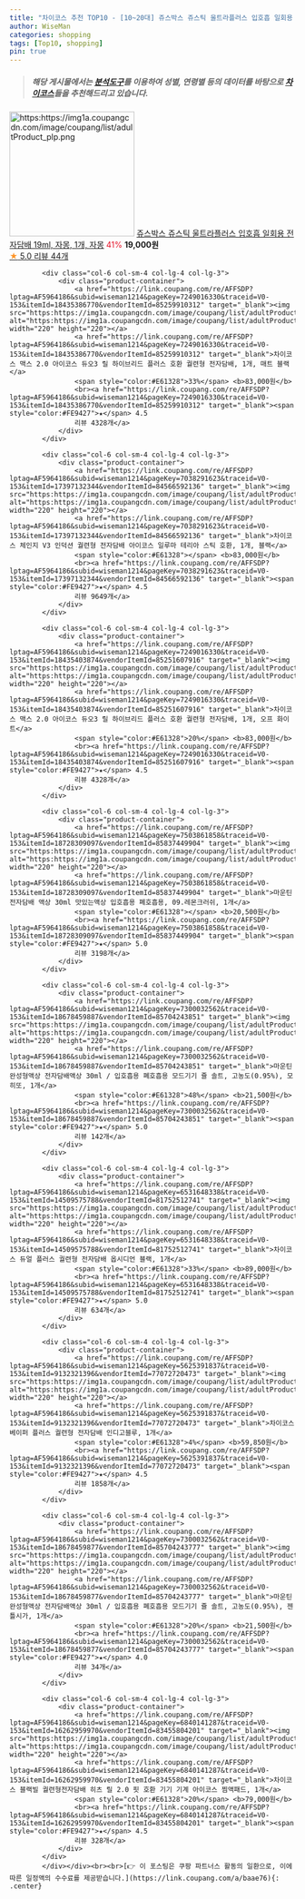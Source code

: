 ```yaml
---
title: "차이코스 추천 TOP10 - [10~20대] 쥬스박스 쥬스틱 울트라플러스 입호흡 일회용 전자담배 19ml, 자몽, 1개, 자몽"
author: WiseMan
categories: shopping
tags: [Top10, shopping]
pin: true
---
```


> ##### 해당 게시물에서는 [**분석도구**](https://itemscout.io/)를 이용하여 **성별**, **연령별** 등의 데이터를 바탕으로 [**차이코스**](https://link.coupang.com/a/baae76)들을 추천해드리고 있습니다.
<div class="container"><div class="row">
            <div class="col-6 col-sm-4 col-lg-4 col-lg-3">
                <div class="product-container">
                    <a href="https://link.coupang.com/re/AFFSDP?lptag=AF5964186&subid=wiseman1214&pageKey=7678025354&traceid=V0-153&itemId=20500404411&vendorItemId=87579163147" target="_blank"><img src="https:https://img1a.coupangcdn.com/image/coupang/list/adultProduct_plp.png" alt="https:https://img1a.coupangcdn.com/image/coupang/list/adultProduct_plp.png" width="220" height="220"></a>
                    <a href="https://link.coupang.com/re/AFFSDP?lptag=AF5964186&subid=wiseman1214&pageKey=7678025354&traceid=V0-153&itemId=20500404411&vendorItemId=87579163147" target="_blank">쥬스박스 쥬스틱 울트라플러스 입호흡 일회용 전자담배 19ml, 자몽, 1개, 자몽</a>
                    <span style="color:#E61328">41%</span> <b>19,000원</b>
                    <br><a href="https://link.coupang.com/re/AFFSDP?lptag=AF5964186&subid=wiseman1214&pageKey=7678025354&traceid=V0-153&itemId=20500404411&vendorItemId=87579163147" target="_blank"><span style="color:#FE9427">★</span> 5.0
                    리뷰 44개</a>
                </div>
            </div>
            
            <div class="col-6 col-sm-4 col-lg-4 col-lg-3">
                <div class="product-container">
                    <a href="https://link.coupang.com/re/AFFSDP?lptag=AF5964186&subid=wiseman1214&pageKey=7249016330&traceid=V0-153&itemId=18435386770&vendorItemId=85259910312" target="_blank"><img src="https:https://img1a.coupangcdn.com/image/coupang/list/adultProduct_plp.png" alt="https:https://img1a.coupangcdn.com/image/coupang/list/adultProduct_plp.png" width="220" height="220"></a>
                    <a href="https://link.coupang.com/re/AFFSDP?lptag=AF5964186&subid=wiseman1214&pageKey=7249016330&traceid=V0-153&itemId=18435386770&vendorItemId=85259910312" target="_blank">차이코스 맥스 2.0 아이코스 듀오3 릴 하이브리드 플러스 호환 궐련형 전자담배, 1개, 매트 블랙</a>
                    <span style="color:#E61328">33%</span> <b>83,000원</b>
                    <br><a href="https://link.coupang.com/re/AFFSDP?lptag=AF5964186&subid=wiseman1214&pageKey=7249016330&traceid=V0-153&itemId=18435386770&vendorItemId=85259910312" target="_blank"><span style="color:#FE9427">★</span> 4.5
                    리뷰 4328개</a>
                </div>
            </div>
            
            <div class="col-6 col-sm-4 col-lg-4 col-lg-3">
                <div class="product-container">
                    <a href="https://link.coupang.com/re/AFFSDP?lptag=AF5964186&subid=wiseman1214&pageKey=7038291623&traceid=V0-153&itemId=17397132344&vendorItemId=84566592136" target="_blank"><img src="https:https://img1a.coupangcdn.com/image/coupang/list/adultProduct_plp.png" alt="https:https://img1a.coupangcdn.com/image/coupang/list/adultProduct_plp.png" width="220" height="220"></a>
                    <a href="https://link.coupang.com/re/AFFSDP?lptag=AF5964186&subid=wiseman1214&pageKey=7038291623&traceid=V0-153&itemId=17397132344&vendorItemId=84566592136" target="_blank">차이코스 체인지 V3 인덕션 궐련형 전자담배 아이코스 일루마 테리아 스틱 호환, 1개, 블랙</a>
                    <span style="color:#E61328"></span> <b>83,000원</b>
                    <br><a href="https://link.coupang.com/re/AFFSDP?lptag=AF5964186&subid=wiseman1214&pageKey=7038291623&traceid=V0-153&itemId=17397132344&vendorItemId=84566592136" target="_blank"><span style="color:#FE9427">★</span> 4.5
                    리뷰 9649개</a>
                </div>
            </div>
            
            <div class="col-6 col-sm-4 col-lg-4 col-lg-3">
                <div class="product-container">
                    <a href="https://link.coupang.com/re/AFFSDP?lptag=AF5964186&subid=wiseman1214&pageKey=7249016330&traceid=V0-153&itemId=18435403874&vendorItemId=85251607916" target="_blank"><img src="https:https://img1a.coupangcdn.com/image/coupang/list/adultProduct_plp.png" alt="https:https://img1a.coupangcdn.com/image/coupang/list/adultProduct_plp.png" width="220" height="220"></a>
                    <a href="https://link.coupang.com/re/AFFSDP?lptag=AF5964186&subid=wiseman1214&pageKey=7249016330&traceid=V0-153&itemId=18435403874&vendorItemId=85251607916" target="_blank">차이코스 맥스 2.0 아이코스 듀오3 릴 하이브리드 플러스 호환 궐련형 전자담배, 1개, 오프 화이트</a>
                    <span style="color:#E61328">20%</span> <b>83,000원</b>
                    <br><a href="https://link.coupang.com/re/AFFSDP?lptag=AF5964186&subid=wiseman1214&pageKey=7249016330&traceid=V0-153&itemId=18435403874&vendorItemId=85251607916" target="_blank"><span style="color:#FE9427">★</span> 4.5
                    리뷰 4328개</a>
                </div>
            </div>
            
            <div class="col-6 col-sm-4 col-lg-4 col-lg-3">
                <div class="product-container">
                    <a href="https://link.coupang.com/re/AFFSDP?lptag=AF5964186&subid=wiseman1214&pageKey=7503861858&traceid=V0-153&itemId=18728309097&vendorItemId=85837449904" target="_blank"><img src="https:https://img1a.coupangcdn.com/image/coupang/list/adultProduct_plp.png" alt="https:https://img1a.coupangcdn.com/image/coupang/list/adultProduct_plp.png" width="220" height="220"></a>
                    <a href="https://link.coupang.com/re/AFFSDP?lptag=AF5964186&subid=wiseman1214&pageKey=7503861858&traceid=V0-153&itemId=18728309097&vendorItemId=85837449904" target="_blank">마운틴 전자담배 액상 30ml 맛있는액상 입호흡용 폐호흡용, 09.레몬크러쉬, 1개</a>
                    <span style="color:#E61328"></span> <b>20,500원</b>
                    <br><a href="https://link.coupang.com/re/AFFSDP?lptag=AF5964186&subid=wiseman1214&pageKey=7503861858&traceid=V0-153&itemId=18728309097&vendorItemId=85837449904" target="_blank"><span style="color:#FE9427">★</span> 5.0
                    리뷰 3198개</a>
                </div>
            </div>
            
            <div class="col-6 col-sm-4 col-lg-4 col-lg-3">
                <div class="product-container">
                    <a href="https://link.coupang.com/re/AFFSDP?lptag=AF5964186&subid=wiseman1214&pageKey=7300032562&traceid=V0-153&itemId=18678459887&vendorItemId=85704243851" target="_blank"><img src="https:https://img1a.coupangcdn.com/image/coupang/list/adultProduct_plp.png" alt="https:https://img1a.coupangcdn.com/image/coupang/list/adultProduct_plp.png" width="220" height="220"></a>
                    <a href="https://link.coupang.com/re/AFFSDP?lptag=AF5964186&subid=wiseman1214&pageKey=7300032562&traceid=V0-153&itemId=18678459887&vendorItemId=85704243851" target="_blank">마운틴 완성형액상 전자담배액상 30ml / 입호흡용 폐호흡용 모드기기 쥴 솔트, 고농도(0.95%), 모히또, 1개</a>
                    <span style="color:#E61328">48%</span> <b>21,500원</b>
                    <br><a href="https://link.coupang.com/re/AFFSDP?lptag=AF5964186&subid=wiseman1214&pageKey=7300032562&traceid=V0-153&itemId=18678459887&vendorItemId=85704243851" target="_blank"><span style="color:#FE9427">★</span> 5.0
                    리뷰 142개</a>
                </div>
            </div>
            
            <div class="col-6 col-sm-4 col-lg-4 col-lg-3">
                <div class="product-container">
                    <a href="https://link.coupang.com/re/AFFSDP?lptag=AF5964186&subid=wiseman1214&pageKey=6531648338&traceid=V0-153&itemId=14509575788&vendorItemId=81752512741" target="_blank"><img src="https:https://img1a.coupangcdn.com/image/coupang/list/adultProduct_plp.png" alt="https:https://img1a.coupangcdn.com/image/coupang/list/adultProduct_plp.png" width="220" height="220"></a>
                    <a href="https://link.coupang.com/re/AFFSDP?lptag=AF5964186&subid=wiseman1214&pageKey=6531648338&traceid=V0-153&itemId=14509575788&vendorItemId=81752512741" target="_blank">차이코스 듀얼 플러스 궐련형 전자담배 옵시디언 블랙, 1개</a>
                    <span style="color:#E61328">33%</span> <b>89,000원</b>
                    <br><a href="https://link.coupang.com/re/AFFSDP?lptag=AF5964186&subid=wiseman1214&pageKey=6531648338&traceid=V0-153&itemId=14509575788&vendorItemId=81752512741" target="_blank"><span style="color:#FE9427">★</span> 5.0
                    리뷰 634개</a>
                </div>
            </div>
            
            <div class="col-6 col-sm-4 col-lg-4 col-lg-3">
                <div class="product-container">
                    <a href="https://link.coupang.com/re/AFFSDP?lptag=AF5964186&subid=wiseman1214&pageKey=5625391837&traceid=V0-153&itemId=9132321396&vendorItemId=77072720473" target="_blank"><img src="https:https://img1a.coupangcdn.com/image/coupang/list/adultProduct_plp.png" alt="https:https://img1a.coupangcdn.com/image/coupang/list/adultProduct_plp.png" width="220" height="220"></a>
                    <a href="https://link.coupang.com/re/AFFSDP?lptag=AF5964186&subid=wiseman1214&pageKey=5625391837&traceid=V0-153&itemId=9132321396&vendorItemId=77072720473" target="_blank">차이코스 베이퍼 플러스 궐련형 전자담배 인디고블루, 1개</a>
                    <span style="color:#E61328">4%</span> <b>59,850원</b>
                    <br><a href="https://link.coupang.com/re/AFFSDP?lptag=AF5964186&subid=wiseman1214&pageKey=5625391837&traceid=V0-153&itemId=9132321396&vendorItemId=77072720473" target="_blank"><span style="color:#FE9427">★</span> 4.5
                    리뷰 1858개</a>
                </div>
            </div>
            
            <div class="col-6 col-sm-4 col-lg-4 col-lg-3">
                <div class="product-container">
                    <a href="https://link.coupang.com/re/AFFSDP?lptag=AF5964186&subid=wiseman1214&pageKey=7300032562&traceid=V0-153&itemId=18678459877&vendorItemId=85704243777" target="_blank"><img src="https:https://img1a.coupangcdn.com/image/coupang/list/adultProduct_plp.png" alt="https:https://img1a.coupangcdn.com/image/coupang/list/adultProduct_plp.png" width="220" height="220"></a>
                    <a href="https://link.coupang.com/re/AFFSDP?lptag=AF5964186&subid=wiseman1214&pageKey=7300032562&traceid=V0-153&itemId=18678459877&vendorItemId=85704243777" target="_blank">마운틴 완성형액상 전자담배액상 30ml / 입호흡용 폐호흡용 모드기기 쥴 솔트, 고농도(0.95%), 젠틀시가, 1개</a>
                    <span style="color:#E61328">20%</span> <b>21,500원</b>
                    <br><a href="https://link.coupang.com/re/AFFSDP?lptag=AF5964186&subid=wiseman1214&pageKey=7300032562&traceid=V0-153&itemId=18678459877&vendorItemId=85704243777" target="_blank"><span style="color:#FE9427">★</span> 4.0
                    리뷰 34개</a>
                </div>
            </div>
            
            <div class="col-6 col-sm-4 col-lg-4 col-lg-3">
                <div class="product-container">
                    <a href="https://link.coupang.com/re/AFFSDP?lptag=AF5964186&subid=wiseman1214&pageKey=6840141287&traceid=V0-153&itemId=16262959970&vendorItemId=83455804201" target="_blank"><img src="https:https://img1a.coupangcdn.com/image/coupang/list/adultProduct_plp.png" alt="https:https://img1a.coupangcdn.com/image/coupang/list/adultProduct_plp.png" width="220" height="220"></a>
                    <a href="https://link.coupang.com/re/AFFSDP?lptag=AF5964186&subid=wiseman1214&pageKey=6840141287&traceid=V0-153&itemId=16262959970&vendorItemId=83455804201" target="_blank">차이코스 블랙빌 궐련형전자담배 히츠 릴 2.0 핏 호환 기기 기계 아이코스 찜액패드, 1개</a>
                    <span style="color:#E61328">20%</span> <b>79,000원</b>
                    <br><a href="https://link.coupang.com/re/AFFSDP?lptag=AF5964186&subid=wiseman1214&pageKey=6840141287&traceid=V0-153&itemId=16262959970&vendorItemId=83455804201" target="_blank"><span style="color:#FE9427">★</span> 4.5
                    리뷰 328개</a>
                </div>
            </div>
            </div></div><br><br>[👉 이 포스팅은 쿠팡 파트너스 활동의 일환으로, 이에 따른 일정액의 수수료를 제공받습니다.](https://link.coupang.com/a/baae76){: .center}